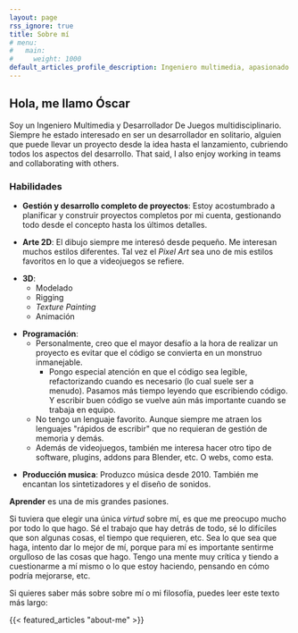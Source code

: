 ```yaml
---
layout: page
rss_ignore: true
title: Sobre mí
# menu:
#   main:
#     weight: 1000
default_articles_profile_description: Ingeniero multimedia, apasionado por el arte
---
```



## Hola, me llamo Óscar


Soy un Ingeniero Multimedia y Desarrollador De Juegos multidisciplinario. Siempre he estado interesado en ser un desarrollador en solitario, alguien que puede llevar un proyecto desde la idea hasta el lanzamiento, cubriendo todos los aspectos del desarrollo.
That said, I also enjoy working in teams and collaborating with others.

### Habilidades


- **Gestión y desarrollo completo de proyectos**: Estoy acostumbrado a planificar y construir proyectos completos por mi cuenta, gestionando todo desde el concepto hasta los últimos detalles.

- **Arte 2D**: El dibujo siempre me interesó desde pequeño. Me interesan muchos estilos diferentes. Tal vez el *Pixel Art* sea uno de mis estilos favoritos en lo que a videojuegos se refiere.

<!--  -->

- **3D**: 
	- Modelado
	- Rigging
	- *Texture Painting*
	- Animación

<!-- <br> -->

- **Programación**:
	- Personalmente, creo que el mayor desafío a la hora de realizar un proyecto es evitar que el código se convierta en un monstruo inmanejable.
		- Pongo especial atención en que el código sea legible, refactorizando cuando es necesario (lo cual suele ser a menudo). Pasamos más tiempo leyendo que escribiendo código. Y escribir buen código se vuelve aún más importante cuando se trabaja en equipo.
	- No tengo un lenguaje favorito. Aunque siempre me atraen los lenguajes "rápidos de escribir" que no requieran de gestión de memoria y demás.
	- Además de videojuegos, también me interesa hacer otro tipo de software, plugins, addons para Blender, etc. O webs, como esta.
<!--  -->

- **Producción musica**: Produzco música desde 2010. También me encantan los sintetizadores y el diseño de sonidos.


**Aprender** es una de mis grandes pasiones.

<!-- If I should choose a single thing about myself, is that I care a lot. I know how hard are things to do, the time they take, and I always try to do my best, no matter the subject. I also have a very critic mind and I tend to question myself or what I'm doing, thinking about how it could be better, etc. -->
Si tuviera que elegir una única *virtud* sobre mí, es que me preocupo mucho por todo lo que hago. Sé el trabajo que hay detrás de todo, sé lo difíciles que son algunas cosas, el tiempo que requieren, etc. Sea lo que sea que haga, intento dar lo mejor de mí, porque para mí es importante sentirme orgulloso de las cosas que hago. Tengo una mente muy crítica y tiendo a cuestionarme a mí mismo o lo que estoy haciendo, pensando en cómo podría mejorarse, etc. 

<!-- If you want to learn more about why do I care, about me or my philosophy, you can check this longer text: -->
Si quieres saber más sobre sobre mí o mi filosofía, puedes leer este texto más largo:

{{< featured_articles "about-me" >}}